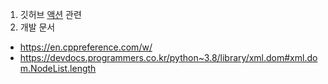 1. 깃허브 [액션](https://github.com/Jinsun-Lee/Github-template/actions) 관련
2. 개발 문서
- https://en.cppreference.com/w/
- https://devdocs.programmers.co.kr/python~3.8/library/xml.dom#xml.dom.NodeList.length